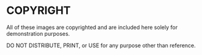 COPYRIGHT
=============

All of these images are copyrighted and are included here solely for demonstration purposes. 

DO NOT DISTRIBUTE, PRINT, or USE for any purpose other than reference.
